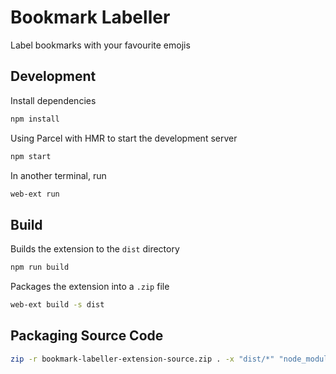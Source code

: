 # Bookmark Labeller
Label bookmarks with your favourite emojis

## Development
Install dependencies
```sh
npm install
```

Using Parcel with HMR to start the development server
```sh
npm start
```

In another terminal, run
```sh
web-ext run
```

## Build
Builds the extension to the `dist` directory
```sh
npm run build
```

Packages the extension into a `.zip` file
```sh
web-ext build -s dist
```

## Packaging Source Code
```sh
zip -r bookmark-labeller-extension-source.zip . -x "dist/*" "node_modules/*" ".git/*" ".parcel-cache/*"
```
